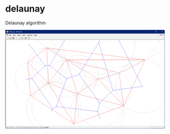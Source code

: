 # delaunay
Delaunay algorithm

![alt text](https://github.com/melchi45/delaunay/blob/main/image.png?raw=true)


